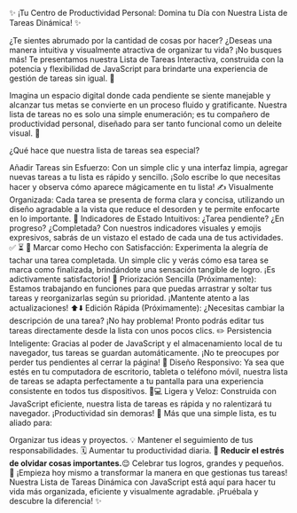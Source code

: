 ✨ ¡Tu Centro de Productividad Personal: Domina tu Día con Nuestra Lista de Tareas Dinámica! ✨

¿Te sientes abrumado por la cantidad de cosas por hacer? ¿Deseas una manera intuitiva y visualmente atractiva de organizar tu vida? ¡No busques más! Te presentamos nuestra Lista de Tareas Interactiva, construida con la potencia y flexibilidad de JavaScript para brindarte una experiencia de gestión de tareas sin igual. 🚀

Imagina un espacio digital donde cada pendiente se siente manejable y alcanzar tus metas se convierte en un proceso fluido y gratificante. Nuestra lista de tareas no es solo una simple enumeración; es tu compañero de productividad personal, diseñado para ser tanto funcional como un deleite visual. 🤩

¿Qué hace que nuestra lista de tareas sea especial?

Añadir Tareas sin Esfuerzo: Con un simple clic y una interfaz limpia, agregar nuevas tareas a tu lista es rápido y sencillo. ¡Solo escribe lo que necesitas hacer y observa cómo aparece mágicamente en tu lista! ✍️
Visualmente Organizada: Cada tarea se presenta de forma clara y concisa, utilizando un diseño agradable a la vista que reduce el desorden y te permite enfocarte en lo importante. 🌈
Indicadores de Estado Intuitivos: ¿Tarea pendiente? ¿En progreso? ¿Completada? Con nuestros indicadores visuales y emojis expresivos, sabrás de un vistazo el estado de cada una de tus actividades. ✅ ⏳ 🎉
Marcar como Hecho con Satisfacción: Experimenta la alegría de tachar una tarea completada. Un simple clic y verás cómo esa tarea se marca como finalizada, brindándote una sensación tangible de logro. ¡Es adictivamente satisfactorio! 🥳
Priorización Sencilla (Próximamente): Estamos trabajando en funciones para que puedas arrastrar y soltar tus tareas y reorganizarlas según su prioridad. ¡Mantente atento a las actualizaciones! ⬆️⬇️
Edición Rápida (Próximamente): ¿Necesitas cambiar la descripción de una tarea? ¡No hay problema! Pronto podrás editar tus tareas directamente desde la lista con unos pocos clics. ✏️
Persistencia Inteligente: Gracias al poder de JavaScript y el almacenamiento local de tu navegador, tus tareas se guardan automáticamente. ¡No te preocupes por perder tus pendientes al cerrar la página! 💾
Diseño Responsivo: Ya sea que estés en tu computadora de escritorio, tableta o teléfono móvil, nuestra lista de tareas se adapta perfectamente a tu pantalla para una experiencia consistente en todos tus dispositivos. 📱💻
Ligera y Veloz: Construida con JavaScript eficiente, nuestra lista de tareas es rápida y no ralentizará tu navegador. ¡Productividad sin demoras! 💨
Más que una simple lista, es tu aliado para:

Organizar tus ideas y proyectos. 💡
Mantener el seguimiento de tus responsabilidades. 🗓️
Aumentar tu productividad diaria. 💪
**Reducir el estrés de olvidar cosas importantes.**😌
Celebrar tus logros, grandes y pequeños. 🌟
¡Empieza hoy mismo a transformar la manera en que gestionas tus tareas! Nuestra Lista de Tareas Dinámica con JavaScript está aquí para hacer tu vida más organizada, eficiente y visualmente agradable. ¡Pruébala y descubre la diferencia! ✨
